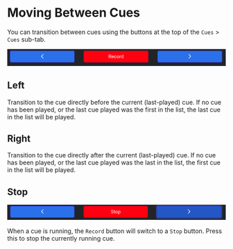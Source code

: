 # Moving Between Cues

You can transition between cues using the buttons at the top of the `Cues` > `Cues` sub-tab.

![Cue motion buttons](../images/cue_motion_buttons.png)

## Left

Transition to the cue directly before the current (last-played) cue. If no cue has been played, or the last cue played was the first in the list, the last cue in the list will be played.

## Right

Transition to the cue directly after the current (last-played) cue. If no cue has been played, or the last cue played was the last in the list, the first cue in the list will be played.

## Stop

![Cue motion buttons running](../images/cue_motion_buttons_running.png)

When a cue is running, the `Record` button will switch to a `Stop` button. Press this to stop the currently running cue.